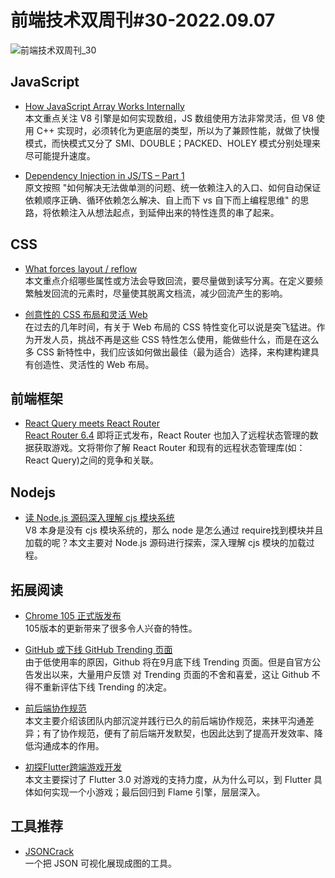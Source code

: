 # 前端技术双周刊#30-2022.09.07

![前端技术双周刊_30](https://tva1.sinaimg.cn/large/e6c9d24ely1h5y9u67cgaj20p00antb1.jpg)

## JavaScript
- [How JavaScript Array Works Internally](https://blog.gauravthakur.in/how-javascript-array-works-internally)
<br>本文重点关注 V8 引擎是如何实现数组，JS 数组使用方法非常灵活，但 V8 使用 C++ 实现时，必须转化为更底层的类型，所以为了兼顾性能，就做了快慢模式，而快模式又分了 SMI、DOUBLE；PACKED、HOLEY 模式分别处理来尽可能提升速度。

- [Dependency Injection in JS/TS – Part 1](https://blog.codeminer42.com/dependency-injection-in-js-ts-part-1/)
<br>原文按照 "如何解决无法做单测的问题、统一依赖注入的入口、如何自动保证依赖顺序正确、循环依赖怎么解决、自上而下 vs 自下而上编程思维" 的思路，将依赖注入从想法起点，到延伸出来的特性连贯的串了起来。

## CSS
- [What forces layout / reflow](https://gist.github.com/paulirish/5d52fb081b3570c81e3a)
<br>本文重点介绍哪些属性或方法会导致回流，要尽量做到读写分离。在定义要频繁触发回流的元素时，尽量使其脱离文档流，减少回流产生的影响。

- [创意性的 CSS 布局和灵活 Web](https://zhuanlan.zhihu.com/p/561874666)
<br>在过去的几年时间，有关于 Web 布局的 CSS 特性变化可以说是突飞猛进。作为开发人员，挑战不再是这些 CSS 特性怎么使用，能做些什么，而是在这么多 CSS 新特性中，我们应该如何做出最佳（最为适合）选择，来构建构建具有创造性、灵活性的 Web 布局。

## 前端框架
- [React Query meets React Router](https://tkdodo.eu/blog/react-query-meets-react-router)
<br>[React Router 6.4](https://link.juejin.cn/?target=https%3A%2F%2Fbeta.reactrouter.com%2Fen%2Fdev) 即将正式发布，React Router 也加入了远程状态管理的数据获取游戏。文将带你了解 React Router 和现有的远程状态管理库(如：React Query)之间的竞争和关联。

## Nodejs
- [读 Node.js 源码深入理解 cjs 模块系统](https://juejin.cn/post/7140549209735823373)
<br>V8 本身是没有 cjs 模块系统的，那么 node 是怎么通过 require找到模块并且加载的呢？本文主要对 Node.js 源码进行探索，深入理解 cjs 模块的加载过程。

## 拓展阅读
- [Chrome 105 正式版发布](https://chromestatus.com/features#milestone%3D105)
<br>105版本的更新带来了很多令人兴奋的特性。

- [GitHub 或下线 GitHub Trending 页面](https://github.com/community/community/discussions/31644)
<br>由于低使用率的原因，Github 将在9月底下线 Trending 页面。但是自官方公告发出以来，大量用户反馈 对 Trending 页面的不舍和喜爱，这让 Github 不得不重新评估下线 Trending 的决定。

- [前后端协作规范](https://juejin.cn/post/7140422304920109092)
<br>本文主要介绍该团队内部沉淀并践行已久的前后端协作规范，来抹平沟通差异；有了协作规范，便有了前后端开发默契，也因此达到了提高开发效率、降低沟通成本的作用。

- [初探Flutter跨端游戏开发](https://juejin.cn/post/7140583175331250213)
<br>本文主要探讨了 Flutter 3.0 对游戏的支持力度，从为什么可以，到 Flutter 具体如何实现一个小游戏；最后回归到 Flame 引擎，层层深入。

## 工具推荐
- [JSONCrack](https://jsoncrack.com/editor)
<br>一个把 JSON 可视化展现成图的工具。

